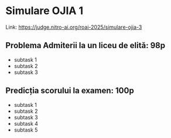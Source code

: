 # Simulare OJIA 1

Link: https://judge.nitro-ai.org/roai-2025/simulare-ojia-3

## Problema Admiterii la un liceu de elită: 98p

- subtask 1
- subtask 2
- subtask 3

## Predicția scorului la examen: 100p

- subtask 1
- subtask 2
- subtask 3
- subtask 4
- subtask 5
